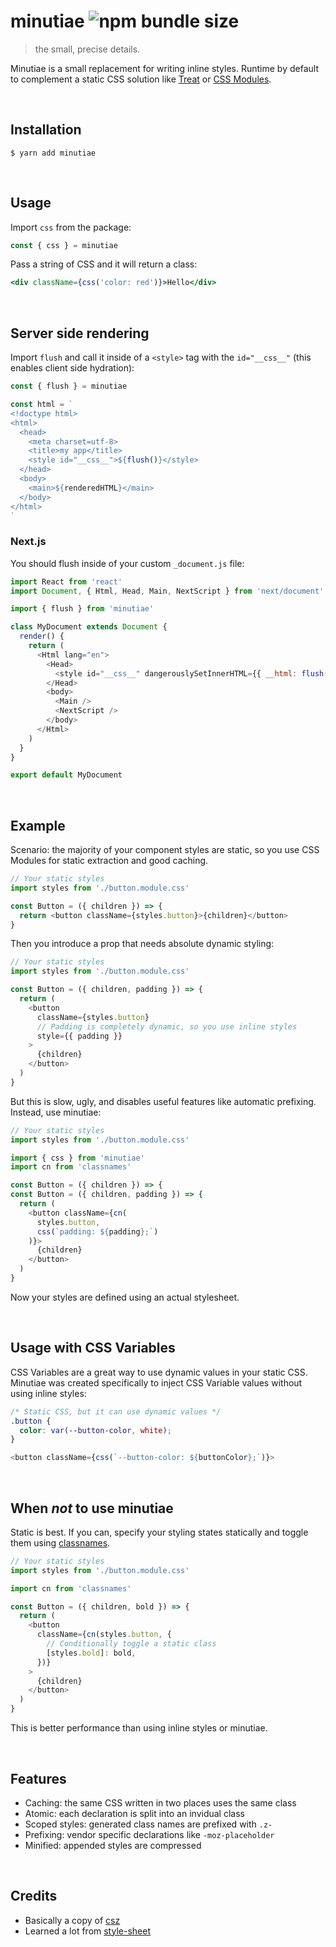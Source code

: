 # minutiae ![npm bundle size](https://img.shields.io/bundlephobia/minzip/minutiae)

> the small, precise details.

Minutiae is a small replacement for writing inline styles. Runtime by default to complement a static CSS solution like [Treat](https://seek-oss.github.io/treat/) or [CSS Modules](https://github.com/css-modules/css-modules).

<br />

## Installation

```
$ yarn add minutiae
```

<br />

## Usage

Import `css` from the package:

```ts
const { css } = minutiae
```

Pass a string of CSS and it will return a class:

```jsx
<div className={css('color: red')}>Hello</div>
```

<br />

## Server side rendering

Import `flush` and call it inside of a `<style>` tag with the `id="__css__"` (this enables client side hydration):

```ts
const { flush } = minutiae

const html = `
<!doctype html>
<html>
  <head>
    <meta charset=utf-8>
    <title>my app</title>
    <style id="__css__">${flush()}</style>
  </head>
  <body>
    <main>${renderedHTML}</main>
  </body>
</html>
`
```

### Next.js

You should flush inside of your custom `_document.js` file:

```js
import React from 'react'
import Document, { Html, Head, Main, NextScript } from 'next/document'

import { flush } from 'minutiae'

class MyDocument extends Document {
  render() {
    return (
      <Html lang="en">
        <Head>
          <style id="__css__" dangerouslySetInnerHTML={{ __html: flush() }} />
        </Head>
        <body>
          <Main />
          <NextScript />
        </body>
      </Html>
    )
  }
}

export default MyDocument
```

<br />

## Example

Scenario: the majority of your component styles are static, so you use CSS Modules for static extraction and good caching.

```js
// Your static styles
import styles from './button.module.css'

const Button = ({ children }) => {
  return <button className={styles.button}>{children}</button>
}
```

Then you introduce a prop that needs absolute dynamic styling:

```js
// Your static styles
import styles from './button.module.css'

const Button = ({ children, padding }) => {
  return (
    <button
      className={styles.button}
      // Padding is completely dynamic, so you use inline styles
      style={{ padding }}
    >
      {children}
    </button>
  )
}
```

But this is slow, ugly, and disables useful features like automatic prefixing. Instead, use minutiae:

```js
// Your static styles
import styles from './button.module.css'

import { css } from 'minutiae'
import cn from 'classnames'

const Button = ({ children }) => {
const Button = ({ children, padding }) => {
  return (
    <button className={cn(
      styles.button,
      css(`padding: ${padding};`)
    )}>
      {children}
    </button>
  )
}
```

Now your styles are defined using an actual stylesheet.

<br />

## Usage with CSS Variables

CSS Variables are a great way to use dynamic values in your static CSS. Minutiae was created specifically to inject CSS Variable values without using inline styles:

```css
/* Static CSS, but it can use dynamic values */
.button {
  color: var(--button-color, white);
}
```

```js
<button className={css(`--button-color: ${buttonColor};`)}>
```

<br />

## When _not_ to use minutiae

Static is best. If you can, specify your styling states statically and toggle them using [classnames](https://github.com/JedWatson/classnames).

```js
// Your static styles
import styles from './button.module.css'

import cn from 'classnames'

const Button = ({ children, bold }) => {
  return (
    <button
      className={cn(styles.button, {
        // Conditionally toggle a static class
        [styles.bold]: bold,
      })}
    >
      {children}
    </button>
  )
}
```

This is better performance than using inline styles or minutiae.

<br />

## Features

- Caching: the same CSS written in two places uses the same class
- Atomic: each declaration is split into an invidual class
- Scoped styles: generated class names are prefixed with `.z-`
- Prefixing: vendor specific declarations like `-moz-placeholder`
- Minified: appended styles are compressed

<br />

## Credits

- Basically a copy of [csz](https://github.com/lukejacksonn/csz)
- Learned a lot from [style-sheet](https://github.com/giuseppeg/style-sheet)
